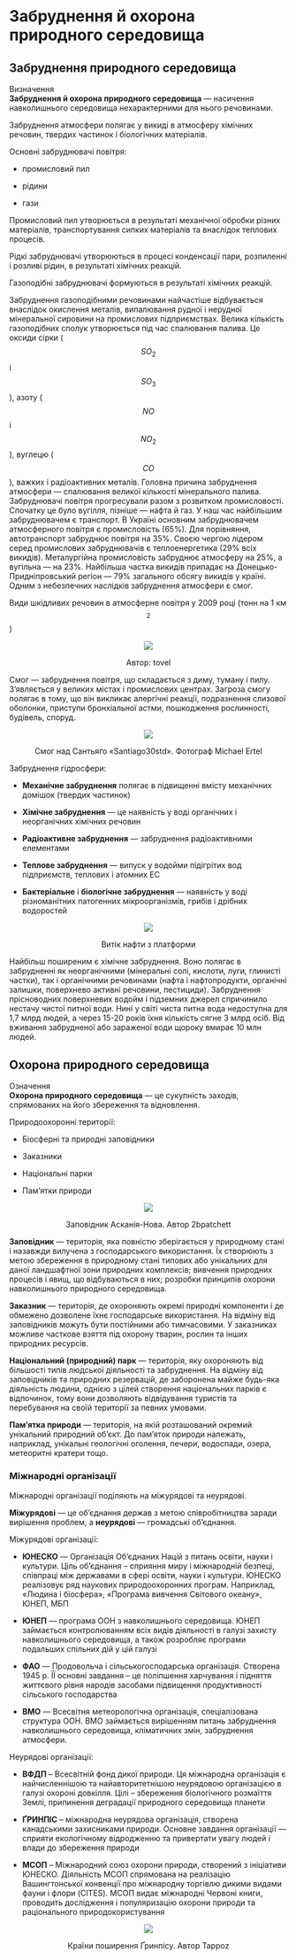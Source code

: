 # Забруднення й охорона природного середовища
## Забруднення природного середовища
<div class="eoz-wrap">
<span class="eoz">Визначення</span>
<div class="eoz-text">
<b>Забруднення й охорона природного середовища</b> — насичення навколишнього середовища нехарактерними для нього речовинами.
</div>
</div>

<span class="p1">Забруднення атмосфери</span> полягає у викиді в атмосферу хімічних речовин, твердих частинок і біологічних матеріалів.

Основні забруднювачі повітря:

-   промисловий пил

-   рідини

-   гази

<span class="p1">Промисловий пил</span> утворюється в результаті механічної обробки різних матеріалів, транспортування сипких матеріалів та внаслідок теплових процесів.

<span class="p1">Рідкі забруднювачі</span> утворюються в процесі конденсації пари, розпиленні і розливі рідин, в результаті хімічних реакцій.

<span class="p1">Газоподібні забруднювачі</span> формуються в результаті хімічних реакцій.

Забруднення газоподібними речовинами найчастіше відбувається внаслідок окислення металів, випалювання рудної і нерудної мінеральної сировини на промислових підприємствах. Велика кількість газоподібних сполук утворюється під час спалювання палива. Це оксиди сірки ($$SO_2$$ і $$SO_3$$), азоту ($$NO$$ і $$NO_2$$), вуглецю ($$CO$$), важких і радіоактивних металів. Головна причина забруднення атмосфери — спалювання великої кількості мінерального палива. Забруднювачі повітря прогресували разом з розвитком промисловості. Спочатку це було вугілля, пізніше — нафта й газ. У наш час найбільшим забруднювачем є транспорт. В Україні основним забруднювачем атмосферного повітря є промисловість (65%). Для порівняння, автотранспорт забруднює повітря на 35%. Своєю чергою лідером серед промислових забруднювачів є теплоенергетика (29% всіх викидів). Металургійна промисловість забруднює атмосферу на 25%, а вугільна — на 23%. Найбільша частка викидів припадає на Донецько-Придніпровський регіон — 79% загального обсягу викидів у країні. Одним з небезпечних наслідків забруднення атмосфери є смог.

Види шкідливих речовин в атмосферне повітря у 2009 році (тонн на 1 км$$^2$$)

<div align="center">
<img src="image1.png">
<p>Автор: <span class="p1">tovel</span></p>
</div>

<span class="p1">Смог</span> — забруднення повітря, що складається з диму, туману і пилу. З’являється у великих містах і промислових центрах. Загроза смогу полягає в тому, що він викликає алергічні реакції, подразнення слизової оболонки, приступи бронхіальної астми, пошкодження рослинності, будівель, споруд.

<div align="center">
<img src="image2.jpg">
<p>Смог над Сантьяґо «Santiago30std». Фотограф <span class="p1">Michael Ertel</span></p>
</div>

Забруднення гідросфери:

-   **Механічне забруднення** полягає в підвищенні вмісту механічних домішок (твердих частинок)

-   **Хімічне забруднення** — це наявність у воді органічних і неорганічних хімічних речовин

-   **Радіоактивне забруднення** — забруднення радіоактивними елементами

-   **Теплове забруднення** — випуск у водойми підігрітих вод підприємств, теплових і атомних ЕС

-   **Бактеріальне** і **біологічне забруднення** — наявність у воді різноманітних патогенних мікроорганізмів, грибів і дрібних водоростей


<div align="center">
<img src="image3.jpg">
<p>Витік нафти з платформи</p>
</div>

Найбільш поширеним є хімічне забруднення. Воно полягає в забрудненні як неорганічними (мінеральні солі, кислоти, луги, глинисті частки), так і органічними речовинами (нафта і нафтопродукти, органічні залишки, поверхнево активні речовини, пестициди). Забруднення прісноводних поверхневих водойм і підземних джерел спричинило нестачу чистої питної води. Нині у світі чиста питна вода недоступна для 1,7 млрд людей, а через 15-20 років їхня кількість сягне 3 млрд осіб. Від вживання забрудненої або зараженої води щороку вмирає 10 млн людей.

## Охорона природного середовища

<div class="eoz-wrap">
<span class="eoz">Означення</span>
<div class="eoz-text">
<b>Охорона природного середовища</b> — це сукупнiсть заходiв, спрямованих на його збереження та вiдновлення.
</div>
</div>

Природоохоронні території:

-   Біосферні та природні заповідники

-   Заказники

-   Національні парки

-   Пам’ятки природи

<div align="center">
<img src="image4.jpg">
<p>Заповідник Асканія-Нова. Автор <span class="p1">2bpatchett</span></p>
</div>

**Заповідник** — територія, яка повністю зберігається у природному стані і назавжди вилучена з господарського використання. Їх створюють з метою збереження в природному стані типових або унікальних для даної ландшафтної зони природних комплексів; вивчення природних процесів і явищ, що відбуваються в них; розробки принципів охорони навколишнього природного середовища.

**Заказник** — територія, де охороняють окремі природні компоненти і де обмежено дозволене їхнє господарське використання. На відміну від заповідників можуть бути постійними або тимчасовими. У заказниках можливе часткове взяття під охорону тварин, рослин та інших природних ресурсів.

**Національний (природний) парк** — територія, яку охороняють від більшості типів людської діяльності та забруднення. На відміну від заповідників та природних резервацій, де заборонена майже будь-яка діяльність людини, однією з цілей створення національних парків є відпочинок, тому вони дозволяють відвідування туристів та перебування на своїй території за певних умовами.

**Пам’ятка природи** — територія, на якій розташований окремий унікальний природний об’єкт. До пам’яток природи належать, наприклад, унікальні геологічні оголення, печери, водоспади, озера, метеоритні кратери тощо.

### Міжнародні організації

Міжнародні організації поділяють на <span class="p1">міжурядові</span> та <span class="p1">неурядові</span>.

**Міжурядові** — це об’єднання держав з метою співробітництва заради вирішення проблем, а **неурядові** — громадські об’єднання.

Міжурядові організації:

-   **ЮНЕСКО** — Організація Об’єднаних Націй з питань освіти, науки і культури. Ціль об’єднання – сприяння миру і міжнародній безпеці, співпраці між державами в сфері освіти, науки і культури. ЮНЕСКО реалізовує ряд наукових природоохоронних програм. Наприклад, «Людина і біосфера», «Програма вивчення Світового океану», ЮНЕП, МБП

-   **ЮНЕП** — програма ООН з навколишнього середовища. ЮНЕП займається контролюванням всіх видів діяльності в галузі захисту навколишнього середовища, а також розробляє програми подальших спільних дій у цій галузі

-   **ФАО** — Продовольча і сільськогосподарська організація. Створена 1945 р. ЇЇ основні завдання – це поліпшення харчування і підняття життєвого рівня народів засобами підвищення продуктивності сільського господарства

-   **ВМО** — Всесвітня метеорологічна організація, спеціалізована структура ООН. ВМО займається вирішенням питань забруднення навколишнього середовища, кліматичних змін, забруднення атмосфери.

Неурядові організації:

-   **ВФДП** – Всесвітній фонд дикої природи. Ця міжнародна організація є найчисленнішою та найавторитетнішою неурядовою організацією в галузі охороні довкілля. Цілі – збереження біологічного розмаїття Землі, припинення деградації природного середовища планети

-   **ҐРИНПІС** – міжнародна неурядова організація, створена канадськими захисниками природи. Основне завдання організації — сприяти екологічному відродженню та привертати увагу людей і влади до збереження природи

-   **МСОП** – Міжнародний союз охорони природи, створений з ініціативи ЮНЕСКО. Діяльність МСОП спрямована на реалізацію Вашингтонської конвенції про міжнародну торгівлю дикими видами фауни і флори (CITES). МСОП видає міжнародні Червоні книги, проводить дослідження і популяризацію охорони природи та раціонального природокористування

<div align="center">
<img src="image5.png">
<p>Країни поширення Ґринпісу. Автор <span class="p1">Tappoz</span></p>
</div>